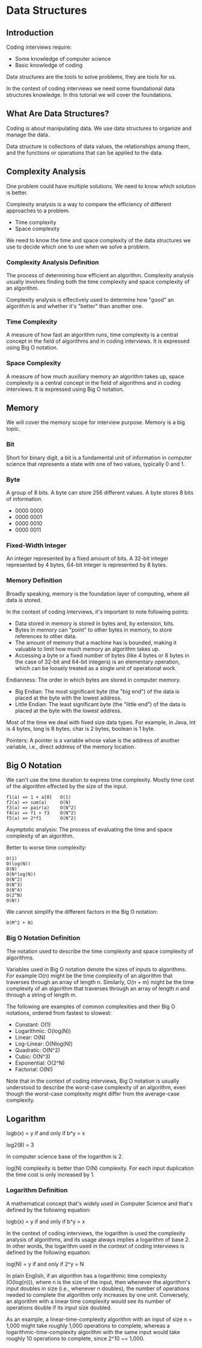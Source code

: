 # Data Structures

## Introduction

Coding interviews require:

- Some knowledge of computer science
- Basic knowledge of coding

Data structures are the tools to solve problems, they are tools for us.

In the context of coding interviews we need some foundational data structures knowledge. In this tutorial we will cover the foundations.

## What Are Data Structures?

Coding is about manipulating data. We use data structures to organize and manage the data.

Data structure is collections of data values, the relationships among them, and the functions or operations that can be applied to the data.

## Complexity Analysis

One problem could have multiple solutions. We need to know which solution is better.

Complexity analysis is a way to compare the efficiency of different approaches to a problem.

- Time complexity
- Space complexity

We need to know the time and space complexity of the data structures we use to decide which one to use when we solve a problem.

### Complexity Analysis Definition

The process of determining how efficient an algorithm. Complexity analysis usually involves finding both the time complexity and space complexity of an algorithm.

Complexity analysis is effectively used to determine how "good" an algorithm is and whether it's "better" than another one.

### Time Complexity

A measure of how fast an algorithm runs, time complexity is a central concept in the field of algorithms and in coding interviews. It is expressed using Big O notation.

### Space Complexity

A measure of how much auxiliary memory an algorithm takes up, space complexity is a central concept in the field of algorithms and in coding interviews. It is expressed using Big O notation.

## Memory

We will cover the memory scope for interview purpose. Memory is a big topic.

### Bit

Short for binary digit, a bit is a fundamental unit of information in computer science that represents a state with one of two values, typically 0 and 1.

### Byte

A group of 8 bits. A byte can store 256 different values. A byte stores 8 bits of information.

- 0000 0000
- 0000 0001
- 0000 0010
- 0000 0011

### Fixed-Width Integer

An integer represented by a fixed amount of bits. A 32-bit integer represented by 4 bytes, 64-bit integer is represented by 8 bytes.

### Memory Definition

Broadly speaking, memory is the foundation layer of computing, where all data is stored.

In the context of coding interviews, it's important to note following points:

- Data stored in memory is stored in bytes and, by extension, bits.
- Bytes in memory can "point" to other bytes in memory, to store references to other data.
- The amount of memory that a machine has is bounded, making it valuable to limit how much memory an algorithm takes up.
- Accessing a byte or a fixed number of bytes (like 4 bytes or 8 bytes in the case of 32-bit and 64-bit integers) is an elementary operation, which can be loosely treated as a single unit of operational work.

Endianness: The order in which bytes are stored in computer memory.

- Big Endian: The most significant byte (the "big end") of the data is placed at the byte with the lowest address.
- Little Endian: The least significant byte (the "little end") of the data is placed at the byte with the lowest address.

Most of the time we deal with fixed size data types. For example, in Java, int is 4 bytes, long is 8 bytes, char is 2 bytes, boolean is 1 byte.

Pointers: A pointer is a variable whose value is the address of another variable, i.e., direct address of the memory location.

## Big O Notation

We can't use the time duration to express time complexity. Mostly time cost of the algorithm effected by the size of the input.

```
f1(a) => 1 + a[0]   O(1)
f2(a) => sum(a)     O(N)
f3(a) => pair(a)    O(N^2)
f4(a) => f1 + f3    O(N^2)
f5(a) => 2*f1       O(N^2)
```

Asymptotic analysis: The process of evaluating the time and space complexity of an algorithm.

Better to worse time complexity:

```
O(1)
O(log(N))
O(N)
O(N*log(N))
O(N^2)
O(N^3)
O(N^4)
O(2^N)
O(N!)
```

We cannot simplify the different factors in the Big O notation:

```
O(M^2 + N)
```

### Big O Notation Definition

The notation used to describe the time complexity and space complexity of algorithms.

Variables used in Big O notation denote the sizes of inputs to algorithms. For example O(n) might be the time complexity of an algorithm that traverses through an array of length n. Similarly, O(n + m) might be the time complexity of an algorithm that traverses through an array of length n and through a string of length m.

The following are examples of common complexities and their Big O notations, ordered from fastest to slowest:

- Constant: O(1)
- Logarithmic: O(log(N))
- Linear: O(N)
- Log-Linear: O(Nlog(N))
- Quadratic: O(N^2)
- Cubic: O(N^3)
- Exponential: O(2^N)
- Factorial: O(N!)

Note that in the context of coding interviews, Big O notation is usually understood to describe the worst-case complexity of an algorithm, even though the worst-case complexity might differ from the average-case complexity.

## Logarithm

logb(x) = y if and only if b^y = x

log2(8) = 3

In computer science base of the logarithm is 2.

log(N) complexity is better than O(N) complexity. For each input duplication the time cost is only increased by 1.

### Logarithm Definition

A mathematical concept that's widely used in Computer Science and that's defined by the following equation:

logb(x) = y if and only if b^y = x

In the context of coding interviews, the logarithm is used the complexity analysis of algorithms, and its usage always implies a logarithm of base 2. In other words, the logarithm used in the context of coding interviews is defined by the following equation:

log(N) = y if and only if 2^y = N

In plain English, if an algorithm has a logarithmic time complexity (O(log(n))), where n is the size of the input, then whenever the algorithm's input doubles in size (i.e., whenever n doubles), the number of operations needed to complete the algorithm only increases by one unit. Conversely, an algorithm with a linear time complexity would see its number of operations double if its input size doubled.

As an example, a linear-time-complexity algorithm with an input of size n = 1,000 might take roughly 1,000 operations to complete, whereas a logarithmic-time-complexity algorithm with the same input would take roughly 10 operations to complete, since 2^10 ~= 1,000.
